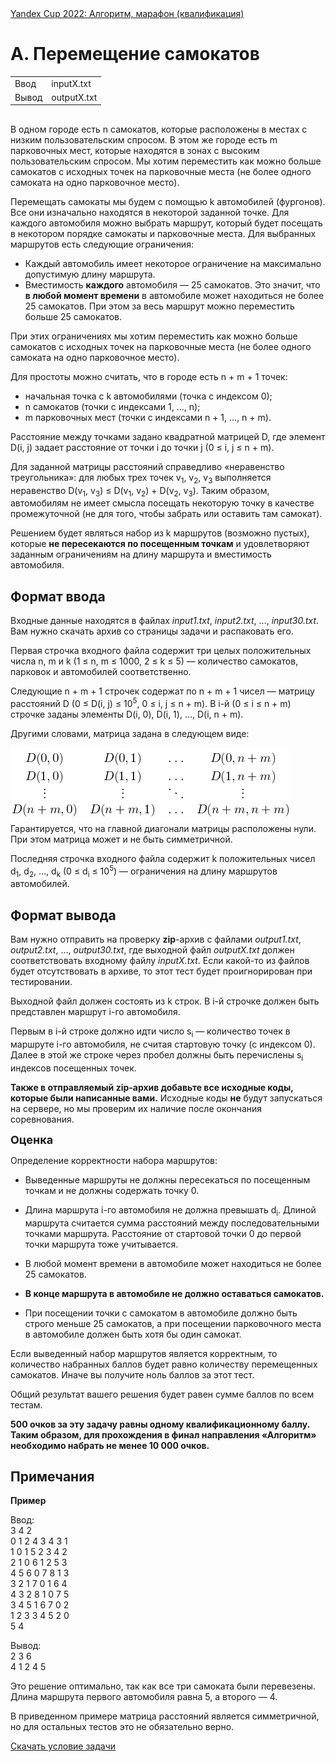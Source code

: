 <div class="contest-head__item contest-head__item_role_title"><a class="link" href="/yacup/contest/42200/enter/?retPage=">Yandex Cup 2022: Алгоритм, марафон (квалификация)</a></div>

<div class="problem__statement text" data-bem="{&quot;problem__statement&quot;:{}}">
<div class="problem-statement">
   <div class="header">
      <h1 class="title">A. Перемещение самокатов</h1>
      <table>
         <tbody><tr class="input-file">
            <td class="property-title">Ввод</td>
            <td colspan="1">inputX.txt</td>
         </tr>
         <tr class="output-file">
            <td class="property-title">Вывод</td>
            <td colspan="1">outputX.txt</td>
         </tr>
      </tbody></table>
   </div>
   <h2></h2>
   <div class="legend"><span style="">
         <p>В одном городе есть <span class="tex-math-text">n</span> самокатов, которые расположены в местах с низким пользовательским спросом. В этом же городе есть <span class="tex-math-text">m</span> парковочных мест, которые находятся в зонах с высоким пользовательским спросом. Мы хотим переместить как можно больше самокатов
            с исходных точек на парковочные места (не более одного самоката на одно парковочное место).
         </p></span><p>Перемещать самокаты мы будем с помощью <span class="tex-math-text">k</span> автомобилей (фургонов). Все они изначально находятся в некоторой заданной точке. Для каждого автомобиля можно выбрать маршрут,
         который будет посещать в некотором порядке самокаты и парковочные места. Для выбранных маршрутов есть следующие ограничения:
         </p><ul>
            <li>Каждый автомобиль имеет некоторое ограничение на максимально допустимую длину маршрута. </li>
            <li>Вместимость <span style="font-weight:bold;">каждого</span> автомобиля — <span class="tex-math-text">25</span> самокатов. Это значит, что <span style="font-weight:bold;">в любой момент времени</span> в автомобиле может находиться не более <span class="tex-math-text">25</span> самокатов. При этом за весь маршрут можно переместить больше <span class="tex-math-text">25</span> самокатов. 
            </li>
         </ul>
      <p></p>
      <p>При этих ограничениях мы хотим переместить как можно больше самокатов с исходных точек на парковочные места (не более одного
         самоката на одно парковочное место).
      </p>
      <p>Для простоты можно считать, что в городе есть <span class="tex-math-text">n + m + 1</span> точек: 
         </p><ul>
            <li>начальная точка с <span class="tex-math-text">k</span> автомобилями (точка с индексом <span class="tex-math-text">0</span>); 
            </li>
            <li><span class="tex-math-text">n</span> самокатов (точки с индексами <span class="tex-math-text">1</span>, <span class="tex-math-text">…</span>, <span class="tex-math-text">n</span>); 
            </li>
            <li><span class="tex-math-text">m</span> парковочных мест (точки с индексами <span class="tex-math-text">n + 1</span>, <span class="tex-math-text">…</span>, <span class="tex-math-text">n + m</span>). 
            </li>
         </ul>
      <p></p>
      <p>Расстояние между точками задано квадратной матрицей <span class="tex-math-text">D</span>, где элемент <span class="tex-math-text">D(i, j)</span> задает расстояние от точки <span class="tex-math-text">i</span> до точки <span class="tex-math-text">j</span> (<span class="tex-math-text">0 ≤ i, j ≤ n + m</span>).
      </p>
      <p>Для заданной матрицы расстояний справедливо «неравенство треугольника»: для любых трех точек <span class="tex-math-text">v<sub>1</sub></span>, <span class="tex-math-text">v<sub>2</sub></span>, <span class="tex-math-text">v<sub>3</sub></span> выполняется неравенство <span class="tex-math-text">D(v<sub>1</sub>, v<sub>3</sub>) ≤ D(v<sub>1</sub>, v<sub>2</sub>) + D(v<sub>2</sub>, v<sub>3</sub>)</span>. Таким образом, автомобилям не имеет смысла посещать некоторую точку в качестве промежуточной (не для того, чтобы забрать
         или оставить там самокат).
      </p>
      <p>Решением будет являться набор из <span class="tex-math-text">k</span> маршрутов (возможно пустых), которые <span style="font-weight:bold;">не пересекаются по посещенным точкам</span> и удовлетворяют заданным ограничениям на длину маршрута и вместимость автомобиля.
      </p>
   </div>
   <h2>Формат ввода</h2>
   <div class="input-specification"><span style="">
         <p>Входные данные находятся в файлах <span style="font-style:italic;">input1.txt</span>, <span style="font-style:italic;">input2.txt</span>, <span class="tex-math-text">…</span>, <span style="font-style:italic;">input30.txt</span>. Вам нужно скачать архив со страницы задачи и распаковать его.
         </p></span><p>Первая строчка входного файла содержит три целых положительных числа <span class="tex-math-text">n</span>, <span class="tex-math-text">m</span> и <span class="tex-math-text">k</span> (<span class="tex-math-text">1 ≤ n, m ≤ 1000</span>, <span class="tex-math-text">2 ≤ k ≤ 5</span>) — количество самокатов, парковок и автомобилей соответственно.
      </p>
      <p>Следующие <span class="tex-math-text">n + m + 1</span> строчек содержат по <span class="tex-math-text">n + m + 1</span> чисел — матрицу расстояний <span class="tex-math-text">D</span> (<span class="tex-math-text">0 ≤ D(i, j) ≤ 10<sup>5</sup></span>, <span class="tex-math-text">0 ≤ i, j ≤ n + m</span>). В <span class="tex-math-text">i</span>-й (<span class="tex-math-text">0 ≤ i ≤ n + m</span>) строчке заданы элементы <span class="tex-math-text">D(i, 0)</span>, <span class="tex-math-text">D(i, 1)</span>, <span class="tex-math-text">…</span>, <span class="tex-math-text">D(i, n + m)</span>.
      </p>
      <p>Другими словами, матрица задана в следующем виде: 
         </p><div class="tex-math-block"><img class="tex-math" src="img.png"></div> Гарантируется, что на главной диагонали матрицы расположены нули. При этом матрица может и не быть симметричной.
      <p></p>
      <p>Последняя строчка входного файла содержит <span class="tex-math-text">k</span> положительных чисел <span class="tex-math-text">d<sub>1</sub></span>, <span class="tex-math-text">d<sub>2</sub></span>, <span class="tex-math-text">…</span>, <span class="tex-math-text">d<sub>k</sub></span> (<span class="tex-math-text">0 ≤ d<sub>i</sub> ≤ 10<sup>5</sup></span>) — ограничения на длину маршрутов автомобилей.
      </p>
   </div>
   <h2>Формат вывода</h2>
   <div class="output-specification"><span style="">
         <p>Вам нужно отправить на проверку <span style="font-weight:bold;">zip</span>-архив с файлами <span style="font-style:italic;">output1.txt</span>, <span style="font-style:italic;">output2.txt</span>, <span class="tex-math-text">…</span>, <span style="font-style:italic;">output30.txt</span>, где выходной файл <span style="font-style:italic;">outputX.txt</span> должен соответствовать входному файлу <span style="font-style:italic;">inputX.txt</span>. Если какой-то из файлов будет отсутствовать в архиве, то этот тест будет проигнорирован при тестировании.
         </p></span><p>Выходной файл должен состоять из <span class="tex-math-text">k</span> строк. В <span class="tex-math-text">i</span>-й строчке должен быть представлен маршрут <span class="tex-math-text">i</span>-го автомобиля.
      </p>
      <p>Первым в <span class="tex-math-text">i</span>-й строке должно идти число <span class="tex-math-text">s<sub>i</sub></span> — количество точек в маршруте <span class="tex-math-text">i</span>-го автомобиля, не считая стартовую точку (с индексом <span class="tex-math-text">0</span>). Далее в этой же строке через пробел должны быть перечислены <span class="tex-math-text">s<sub>i</sub></span> индексов посещенных точек.
      </p>
      <p><span style="font-weight:bold;">Также в отправляемый zip-архив добавьте все исходные коды, которые были написанные вами.</span> Исходные коды <span style="font-weight:bold;">не</span> будут запускаться на сервере, но мы проверим их наличие после окончания соревнования.
      </p>
      <p><span style="font-size:Large;"><span style=""><span style="font-weight:bold;">Оценка</span></span></span></p><p>Определение корректности набора маршрутов:</p>
            <p>
               </p><ul>
                  <li>Выведенные маршруты не должны пересекаться по посещенным точкам и не должны содержать точку <span class="tex-math-text">0</span>.
                     <p></p>
                  </li>
                  <li>Длина маршрута <span class="tex-math-text">i</span>-го автомобиля не должна превышать <span class="tex-math-text">d<sub>i</sub></span>. Длиной маршрута считается сумма расстояний между последовательными точками маршрута. Расстояние от стартовой точки <span class="tex-math-text">0</span> до первой точки маршрута тоже учитывается.
                     <p></p>
                  </li>
                  <li>В любой момент времени в автомобиле может находиться не более <span class="tex-math-text">25</span> самокатов.
                     <p></p>
                  </li>
                  <li><span style="font-weight:bold;">В конце маршрута в автомобиле не должно оставаться самокатов.</span><p></p>
                  </li>
                  <li>При посещении точки с самокатом в автомобиле должно быть строго меньше <span class="tex-math-text">25</span> самокатов, а при посещении парковочного места в автомобиле должен быть хотя бы один самокат. 
                  </li>
               </ul>
            <p></p>
            <p>Если выведенный набор маршрутов является корректным, то количество набранных баллов будет равно количеству перемещенных самокатов.
               Иначе вы получите ноль баллов за этот тест.
            </p>
            <p>Общий результат вашего решения будет равен сумме баллов по всем тестам.</p>
            <p><span style="font-weight:bold;">500 очков за эту задачу равны одному квалификационному баллу. Таким образом, для прохождения в финал направления «Алгоритм» необходимо набрать не менее 10 000 очков.</span></p><p></p>
   </div>
   <h2>Примечания</h2>
   <div class="notes"><span style="">
         <p><span style="font-weight:bold;">Пример</span> <br></p></span><p><span class="tex-monospace">Ввод:</span> <br><span class="tex-monospace">3 4 2</span> <br><span class="tex-monospace">0 1 2 4 3 4 3 1</span> <br><span class="tex-monospace">1 0 1 5 2 3 4 2</span> <br><span class="tex-monospace">2 1 0 6 1 2 5 3</span> <br><span class="tex-monospace">4 5 6 0 7 8 1 3</span> <br><span class="tex-monospace">3 2 1 7 0 1 6 4</span> <br><span class="tex-monospace">4 3 2 8 1 0 7 5</span> <br><span class="tex-monospace">3 4 5 1 6 7 0 2</span> <br><span class="tex-monospace">1 2 3 3 4 5 2 0</span> <br><span class="tex-monospace">5 4</span> <br></p>
      <p><span class="tex-monospace">Вывод:</span> <br><span class="tex-monospace">2 3 6</span> <br><span class="tex-monospace">4 1 2 4 5</span> <br></p>
      <p>Это решение оптимально, так как все три самоката были перевезены. Длина маршрута первого автомобиля равна <span class="tex-math-text">5</span>, а второго — <span class="tex-math-text">4</span>.
      </p>
      <p>В приведенном примере матрица расстояний является симметричной, но для остальных тестов это не обязательно верно.</p>
   </div>
</div><a class="link link_theme_download inline-block" href="/yacup/contest/42200/download/A/" target="_blank">Скачать условие задачи</a></div>